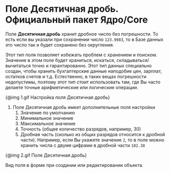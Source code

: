 # Поле **Десятичная дробь**. Официальный пакет Ядро/Core

Поле **Десятичная дробь** хранит дробное число без погрешности. То есть если вы указали при сохранении число `123.9983`, 
то в Базе данных это число так и будет сохранено без округления.

Этот тип поля позволяет избежать проблем с хранением и поиском. Значение в этом поле будет храниться, искаться, 
складываться/вычитаться точно и гарантированно. Этот тип данных специально создан, чтобы хранить бухгалтерские данные 
наподобие цен, зарплат, остатков счетов и т.д. Естественно, в таких вещах погрешности недопустимы, поэтому этот тип стоит 
использовать там, где Вы часто делаете точные арифметические или логические операции.

{@img 1.gif Настройка поля Десятичная дробь}

1. Поле Десятичная дробь имеет дополнительные поля настройки
    1. Значение по умолчанию
    1. Минимальное значение
    1. Максимальное значение
    1. Точность (общее количество разрядов, например, 30)
    1. Дробная часть (сколько из общих разрядов относится к дробной части). Например, если Вы укажете значение `2`, то в
    поле можно хранить числа с двумя цифрами в дробной части `102.38`

{@img 2.gif Поле Десятичная дробь}

Вид поля в форме при создании или редактировании объекта.
